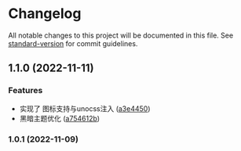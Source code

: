 # Changelog

All notable changes to this project will be documented in this file. See [standard-version](https://github.com/conventional-changelog/standard-version) for commit guidelines.

## 1.1.0 (2022-11-11)


### Features

* 实现了 图标支持与unocss注入 ([a3e4450](https://github.com/baiwusanyu-c/onu-ui-playground/commit/a3e44502fc24e7865a6b72e7069f12ed6a1c7e51))
* 黑暗主题优化 ([a754612b](https://github.com/baiwusanyu-c/onu-ui-playground/commit/a754612ba79dd8a9afaae77ef9f429831fcc0f1a))

### 1.0.1 (2022-11-09)
